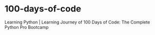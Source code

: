 # 100-days-of-code
Learning Python | Learning Journey of 100 Days of Code: The Complete Python Pro Bootcamp
